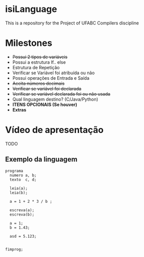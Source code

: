# isiLanguage
This is a repository for the Project of UFABC Compilers discipline


# Milestones
- ~~Possui 2 tipos de variáveis~~
- Possui a estrutura If.. else
- Estrutura de Repetição
- Verificar se Variável foi atribuída ou não
- Possui operações de Entrada e Saída
- ~~Aceita números decimais~~
- ~~Verificar se variável foi declarada~~
- ~~Verificar se variável declarada foi ou não usada~~
- Qual linguagem destino? (C/Java/Python)
- **ITENS OPCIONAIS (Se houver)**
- **Extras**


# Vídeo de apresentação
TODO


## Exemplo da linguagem
```
programa
  numero a, b;
  texto  c, d;

  leia(a);
  leia(b);
  
  a = 1 + 2 * 3 / b ;
  
  escreva(a);
  escreva(b);

  a = 1;
  b = 1.43;

  asd = 5.123;


fimprog;
```